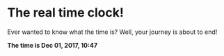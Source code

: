 # The real time clock!

Ever wanted to know what the time is? Well, your journey is about to end!

**The time is Dec 01, 2017, 10:47**